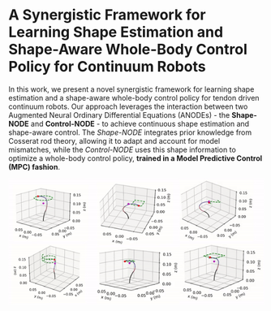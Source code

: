 #   A Synergistic Framework for Learning Shape Estimation and Shape-Aware Whole-Body Control Policy for Continuum Robots
In this work, we present a novel synergistic framework for learning shape estimation and a shape-aware whole-body control policy for tendon driven continuum robots. Our approach leverages the interaction between two Augmented Neural Ordinary Differential Equations (ANODEs) - the **Shape-NODE** and **Control-NODE** - to achieve continuous shape estimation and shape-aware control. The *Shape-NODE* integrates prior knowledge from Cosserat rod theory, allowing it to adapt and account for model mismatches, while the *Control-NODE* uses this shape information to optimize a whole-body control policy, **trained in a Model Predictive Control (MPC) fashion**.

![alt](ctr_obs.gif)